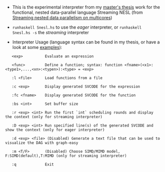+ This is the experimental interpreter from my [master's thesis](https://github.com/Ginko-X/Streaming_NESL/blob/master/Report/main.pdf) work for the functional, nested data-parallel language Streaming NESL (from [Streaming nested data parallelism on multicores](http://hiperfit.dk/pdf/p44-madsen.pdf))


+ `runhaskell Snesl.hs` to use the _eager_ interpreter, or `runhaskell Snesl.hs -s` the _streaming_ interpreter

+ Interpreter Usage (language syntax can be found in my thesis, or have a look at some [examples](https://github.com/Ginko-X/Streaming_NESL/tree/master/examples)):
```
   <exp>          Evaluate an expression
  
   <func>         Define a function; syntax: function <fname>(<x1>:<type1>,...,<xn>:<typen>):<type> = <exp>
   
   :l <file>      Load functions from a file

   :c <exp>       Display generated SVCODE for the expression

   :fc <fname>    Display generated SVCODE for the function

   :bs <int>      Set buffer size
   
   :r <exp> <int> Run the first `int` scheduling rounds and display the context (only for streaming interpreter)

   :D <exp> <int> Run specified line(s) of the generated SVCODE and show the context (only for eager interpreter)
   
   :d <exp> <file> (Disabled) Generate a text file that can be used to visualize the DAG with graph-easy 

   :m <T/F>       (Disabled) Choose SIMD/MIMD model, F:SIMD(default),T:MIMD (only for streaming interpreter)

   :q             Exit
  ```

